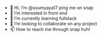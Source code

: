 - 👋 Hi, I’m @soumyaya17 ping me on snap
- 👀 I’m interested in front end
- 🌱 I’m currently learning fullstack
- 💞️ I’m looking to collaborate on any project
- 📫 How to reach me through snap huh!

<!---
soumyaya17/soumyaya17 is a ✨ special ✨ repository because its `README.md` (this file) appears on your GitHub profile.
You can click the Preview link to take a look at your changes.
--->
